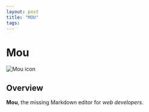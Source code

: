 ```yaml
---
layout: post
title: "MOU"
tags:
---
```


# Mou

![Mou icon](http://mouapp.com/Mou_128.png)

## Overview

**Mou**, the missing Markdown editor for *web developers*.

